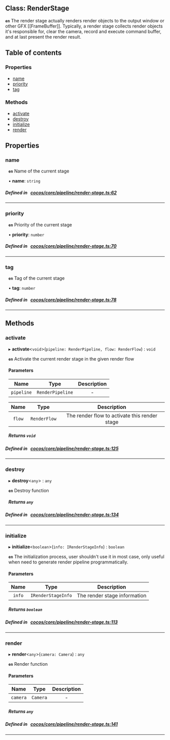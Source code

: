 
## Class: RenderStage







**`en`** The render stage actually renders render objects to the output window or other GFX [[FrameBuffer]].
Typically, a render stage collects render objects it's responsible for, clear the camera,
record and execute command buffer, and at last present the render result.


<div class="table-of-content">
<h2>Table of contents</h2>


### Properties

- [ name](#name)
- [ priority](#priority)
- [ tag](#tag)

### Methods

- [ activate](#activate)
- [ destroy](#destroy)
- [ initialize](#initialize)
- [ render](#render)
</div>

## Properties


### name
<div style="margin-left: 10px;">




**`en`** Name of the current stage




•  **name**:
 ``string`` 
</div>

##### Defined in &nbsp;   [cocos/core/pipeline/render-stage.ts:62](https://github.com/cocos-creator/engine/blob/c7bf6b8a9/cocos/core/pipeline/render-stage.ts#L62)&nbsp;


___


### priority
<div style="margin-left: 10px;">




**`en`** Priority of the current stage




•  **priority**:
 ``number`` 
</div>

##### Defined in &nbsp;   [cocos/core/pipeline/render-stage.ts:70](https://github.com/cocos-creator/engine/blob/c7bf6b8a9/cocos/core/pipeline/render-stage.ts#L70)&nbsp;


___


### tag
<div style="margin-left: 10px;">




**`en`** Tag of the current stage




•  **tag**:
 ``number`` 
</div>

##### Defined in &nbsp;   [cocos/core/pipeline/render-stage.ts:78](https://github.com/cocos-creator/engine/blob/c7bf6b8a9/cocos/core/pipeline/render-stage.ts#L78)&nbsp;


___

<!---->
## Methods

### activate
<div style="margin-left: 10px;">

▸   **activate**<`void`\>(`pipeline: RenderPipeline, flow: RenderFlow`) : `void`




**`en`** Activate the current render stage in the given render flow




<!---->
<!--    #### Returns `void` -->
<!---->

#### Parameters

| Name | Type | Description |
| :------: | :------: | :------: |
| `pipeline` | `RenderPipeline` | - |

| Name | Type | Description |
| :------: | :------: | :------: |
| `flow` | `RenderFlow` | The render flow to activate this render stage  |



##### Returns `void`




</div>

##### Defined in &nbsp;   [cocos/core/pipeline/render-stage.ts:125](https://github.com/cocos-creator/engine/blob/c7bf6b8a9/cocos/core/pipeline/render-stage.ts#L125)&nbsp;
___
### destroy
<div style="margin-left: 10px;">

▸   **destroy**<`any`\> : `any`




**`en`** Destroy function




<!---->
<!--    #### Returns `any` -->
<!---->


##### Returns `any`




</div>

##### Defined in &nbsp;   [cocos/core/pipeline/render-stage.ts:134](https://github.com/cocos-creator/engine/blob/c7bf6b8a9/cocos/core/pipeline/render-stage.ts#L134)&nbsp;
___
### initialize
<div style="margin-left: 10px;">

▸   **initialize**<`boolean`\>(`info: IRenderStageInfo`) : `boolean`




**`en`** The initialization process, user shouldn't use it in most case, only useful when need to generate render pipeline programmatically.




<!---->
<!--    #### Returns `boolean` -->
<!---->

#### Parameters

| Name | Type | Description |
| :------: | :------: | :------: |
| `info` | `IRenderStageInfo` | The render stage information  |



##### Returns `boolean`




</div>

##### Defined in &nbsp;   [cocos/core/pipeline/render-stage.ts:113](https://github.com/cocos-creator/engine/blob/c7bf6b8a9/cocos/core/pipeline/render-stage.ts#L113)&nbsp;
___
### render
<div style="margin-left: 10px;">

▸   **render**<`any`\>(`camera: Camera`) : `any`




**`en`** Render function




<!---->
<!--    #### Returns `any` -->
<!---->

#### Parameters

| Name | Type | Description |
| :------: | :------: | :------: |
| `camera` | `Camera` | - |



##### Returns `any`




</div>

##### Defined in &nbsp;   [cocos/core/pipeline/render-stage.ts:141](https://github.com/cocos-creator/engine/blob/c7bf6b8a9/cocos/core/pipeline/render-stage.ts#L141)&nbsp;
___
<!---->




